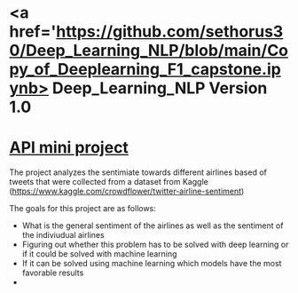 # <a href='https://github.com/sethorus30/Deep_Learning_NLP/blob/main/Copy_of_Deeplearning_F1_capstone.ipynb> Deep_Learning_NLP Version 1.0 </a> 
  
  # <a href='https://github.com/shubacca/API-mini-project/blob/master/API/api_data_wrangling_mini_project.ipynb'> API mini project </a>
The project analyzes the sentimiate towards different airlines based of tweets that were collected from a dataset from Kaggle (https://www.kaggle.com/crowdflower/twitter-airline-sentiment)

The goals for this project are as follows:
- What is the general sentiment of the airlines as well as the sentiment of the indiviudual airlines
- Figuring out whether this problem has to be solved with deep learning or if it could be solved with machine learning
- If it can be solved using machine learning which models have the most favorable results
- 
